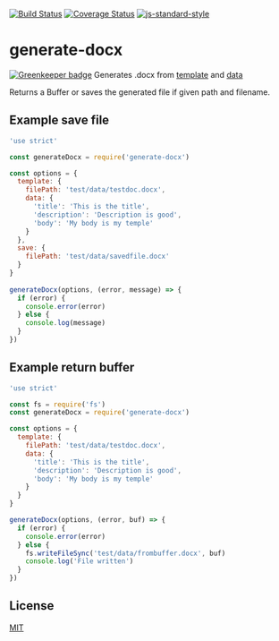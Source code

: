 [![Build Status](https://travis-ci.org/telemark/generate-docx.svg?branch=master)](https://travis-ci.org/telemark/generate-docx)
[![Coverage Status](https://coveralls.io/repos/telemark/generate-docx/badge.svg?branch=master&service=github)](https://coveralls.io/github/telemarks/generate-docx?branch=master)
[![js-standard-style](https://img.shields.io/badge/code%20style-standard-brightgreen.svg?style=flat)](https://github.com/feross/standard)
# generate-docx

[![Greenkeeper badge](https://badges.greenkeeper.io/telemark/generate-docx.svg)](https://greenkeeper.io/)
Generates .docx from [template](test/data/testdoc.docx) and [data](test/data/testdata.json)

Returns a Buffer or saves the generated file if given path and filename.

## Example save file

```JavaScript
'use strict'

const generateDocx = require('generate-docx')

const options = {
  template: {
    filePath: 'test/data/testdoc.docx',
    data: {
      'title': 'This is the title',
      'description': 'Description is good',
      'body': 'My body is my temple'
    }
  },
  save: {
    filePath: 'test/data/savedfile.docx'
  }
}
  
generateDocx(options, (error, message) => {
  if (error) {
    console.error(error)
  } else {
    console.log(message)
  }
})
```

## Example return buffer

```JavaScript
'use strict'

const fs = require('fs')
const generateDocx = require('generate-docx')

const options = {
  template: {
    filePath: 'test/data/testdoc.docx',
    data: {
      'title': 'This is the title',
      'description': 'Description is good',
      'body': 'My body is my temple'
    }
  }
}

generateDocx(options, (error, buf) => {
  if (error) {
    console.error(error)
  } else {
    fs.writeFileSync('test/data/frombuffer.docx', buf)
    console.log('File written')
  }
})
```

## License
[MIT](LICENSE)